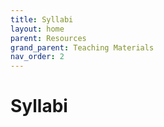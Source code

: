 ```yaml
---
title: Syllabi
layout: home
parent: Resources
grand_parent: Teaching Materials
nav_order: 2
---
```

# Syllabi
